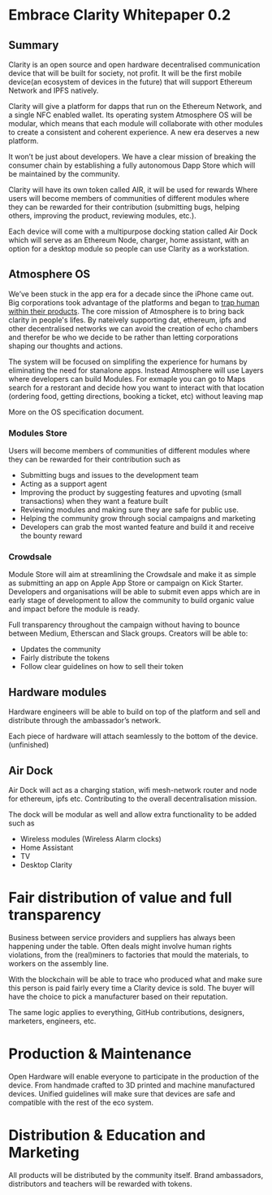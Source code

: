 # Embrace Clarity Whitepaper 0.2

## Summary

Clarity is an open source and open hardware decentralised communication device that will be built for society, not profit. It will be the first mobile device\(an ecosystem of devices in the future\) that will support Ethereum Network and IPFS natively.

Clarity will give a platform for dapps that run on the Ethereum Network, and a single NFC enabled wallet. Its operating system Atmosphere OS will be modular, which means that each module will collaborate with other modules to create a consistent and coherent experience. A new era deserves a new platform.

It won’t be just about developers. We have a clear mission of breaking the consumer chain by establishing a fully autonomous Dapp Store which will be maintained by the community.

Clarity will have its own token called AIR, it will be used for rewards Where users will become members of communities of different modules where they can be rewarded for their contribution \(submitting bugs, helping others, improving the product, reviewing modules, etc.\).

Each device will come with a multipurpose docking station called Air Dock which will serve as an Ethereum Node, charger, home assistant, with an option for a desktop module so people can use Clarity as a workstation.

## Atmosphere OS

We’ve been stuck in the app era for a decade since the iPhone came out. Big corporations took advantage of the platforms and began to [trap human within their products](https://www.theguardian.com/politics/2017/feb/04/twitter-accounts-really-are-echo-chambers-study-finds). The core mission of Atmosphere is to bring back clarity in people's lifes. By nateively supporting dat, ethereum, ipfs and other decentralised networks we can avoid the creation of echo chambers and therefor be who we decide to be rather than letting corporations shaping our thoughts and actions.

The system will be focused on simplifing the experience for humans by eliminating the need for stanalone apps. Instead Atmosphere will use Layers where developers can build Modules. For exmaple you can go to Maps search for a restorant and decide how you want to interact with that location \(ordering food, getting directions, booking a ticket, etc\) without leaving map

More on the OS specification document.

### Modules Store

Users will become members of communities of different modules where they can be rewarded for their contribution such as

* Submitting bugs and issues to the development team
* Acting as a support agent
* Improving the product by suggesting features and upvoting \(small transactions\) when they want a feature built
* Reviewing modules and making sure they are safe for public use.
* Helping the community grow through social campaigns and marketing
* Developers can grab the most wanted feature and build it and receive the bounty reward

### Crowdsale

Module Store will aim at streamlining the Crowdsale and make it as simple as submitting an app on Apple App Store or campaign on Kick Starter. Developers and organisations will be able to submit even apps which are in early stage of development to allow the community to build organic value and impact before the module is ready.

Full transparency throughout the campaign without having to bounce between Medium, Etherscan and Slack groups. Creators will be able to:

* Updates the community
* Fairly distribute the tokens
* Follow clear guidelines on how to sell their token

## Hardware modules

Hardware engineers will be able to build on top of the platform and sell and distribute through the ambassador’s network.

Each piece of hardware will attach seamlessly to the bottom of the device. \(unfinished\)

## Air Dock

Air Dock will act as a charging station, wifi mesh-network router and node for ethereum, ipfs etc. Contributing to the overall decentralisation mission.

The dock will be modular as well and allow extra functionality to be added such as

* Wireless modules \(Wireless Alarm clocks\)
* Home Assistant
* TV
* Desktop Clarity

# Fair distribution of value and full transparency

Business between service providers and suppliers has always been happening under the table. Often deals might involve human rights violations, from the \(real\)miners to factories that mould the materials, to workers on the assembly line.

With the blockchain will be able to trace who produced what and make sure this person is paid fairly every time a Clarity device is sold. The buyer will have the choice to pick a manufacturer based on their reputation.

The same logic applies to everything, GitHub contributions, designers, marketers, engineers, etc.

# Production & Maintenance

Open Hardware will enable everyone to participate in the production of the device. From handmade crafted to 3D printed and machine manufactured devices. Unified guidelines will make sure that devices are safe and compatible with the rest of the eco system.

# Distribution & Education and Marketing

All products will be distributed by the community itself. Brand ambassadors, distributors and teachers will be rewarded with tokens.

